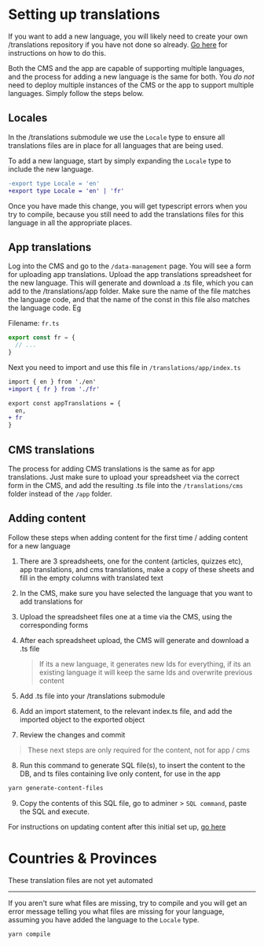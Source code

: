 # Setting up translations

If you want to add a new language, you will likely need to create your own /translations repository if you have not done so already. [Go here](../modules.md) for instructions on how to do this.

Both the CMS and the app are capable of supporting multiple languages, and the process for adding a new language is the same for both. You _do not_ need to deploy multiple instances of the CMS or the app to support multiple languages. Simply follow the steps below.

## Locales

In the /translations submodule we use the `Locale` type to ensure all translations files are in place for all languages that are being used.

To add a new language, start by simply expanding the `Locale` type to include the new language.

```diff
-export type Locale = 'en'
+export type Locale = 'en' | 'fr'
```

Once you have made this change, you will get typescript errors when you try to compile, because you still need to add the translations files for this language in all the appropriate places.

## App translations

Log into the CMS and go to the `/data-management` page. You will see a form for uploading app translations. Upload the app translations spreadsheet for the new language. This will generate and download a .ts file, which you can add to the /translations/app folder. Make sure the name of the file matches the language code, and that the name of the const in this file also matches the language code. Eg

Filename: `fr.ts`

```ts
export const fr = {
  // ...
}
```

Next you need to import and use this file in `/translations/app/index.ts`

```diff
import { en } from './en'
+import { fr } from './fr'

export const appTranslations = {
  en,
+ fr
}
```

## CMS translations

The process for adding CMS translations is the same as for app translations. Just make sure to upload your spreadsheet via the correct form in the CMS, and add the resulting .ts file into the `/translations/cms` folder instead of the `/app` folder.

## Adding content

Follow these steps when adding content for the first time / adding content for a new language

1. There are 3 spreadsheets, one for the content (articles, quizzes etc), app translations, and cms translations, make a copy of these sheets and fill in the empty columns with translated text
2. In the CMS, make sure you have selected the language that you want to add translations for
3. Upload the spreadsheet files one at a time via the CMS, using the corresponding forms
4. After each spreadsheet upload, the CMS will generate and download a .ts file

   > If its a new language, it generates new Ids for everything, if its an existing language it will keep the same Ids and overwrite previous content

5. Add .ts file into your /translations submodule
6. Add an import statement, to the relevant index.ts file, and add the imported object to the exported object
7. Review the changes and commit

> These next steps are only required for the content, not for app / cms

8. Run this command to generate SQL file(s), to insert the content to the DB, and ts files containing live only content, for use in the app

```bash
yarn generate-content-files
```

9. Copy the contents of this SQL file, go to adminer > `SQL command`, paste the SQL and execute.

For instructions on updating content after this initial set up, [go here](./updating_content.md)

# Countries & Provinces

These translation files are not yet automated

---

If you aren't sure what files are missing, try to compile and you will get an error message telling you what files are missing for your language, assuming you have added the language to the `Locale` type.

```bash
yarn compile
```
